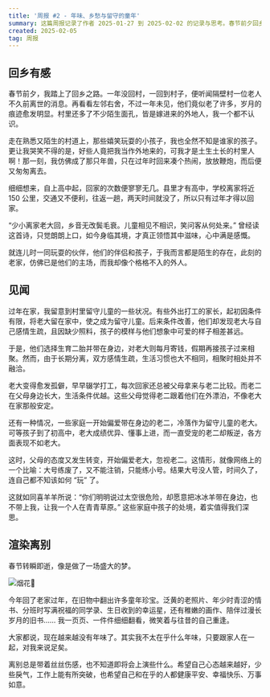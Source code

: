 ```yaml
---
title: '周报 #2 - 年味、乡愁与留守的童年'
summary: 这篇周报记录了作者 2025-01-27 到 2025-02-02 的记录与思考。春节前夕回乡，作者听闻邻村老人离世，发现左邻右舍变老，村里多陌生面孔，自己被误认作外地人，儿时伙伴也变得陌生。还留意到村里留守儿童的复杂状况，感慨离别伤感，希望新的一年自己和在乎的人健康平安、诸事顺遂。
created: 2025-02-05
tag: 周报
---
```


## 回乡有感

春节前夕，我踏上了回乡之路。一年没回村，一回到村子，便听闻隔壁村一位老人不久前离世的消息。再看看左邻右舍，不过一年未见，他们竟似老了许多，岁月的痕迹愈发明显。村里还多了不少陌生面孔，皆是嫁进来的外地人，我一个都不认识。

走在熟悉又陌生的村道上，那些嬉笑玩耍的小孩子，我也全然不知是谁家的孩子。更让我哭笑不得的是，好些人竟把我当作外地来的，可我才是土生土长的村里人啊！那一刻，我仿佛成了那只年兽，只在过年时回来凑个热闹，放放鞭炮，而后便又匆匆离去。

细细想来，自上高中起，回家的次数便寥寥无几。县里才有高中，学校离家将近 150 公里，交通又不便利，往返一趟，两天时间就没了，所以只有过年才得以回家。

“少小离家老大回，乡音无改鬓毛衰。儿童相见不相识，笑问客从何处来。” 曾经读这首诗，只觉朗朗上口，如今身临其境，才真正领悟其中滋味，心中满是感慨。

就连儿时一同玩耍的伙伴，他们的伴侣和孩子，于我而言都是陌生的存在，此刻的老家，仿佛已是他们的主场，而我却像个格格不入的外人。

## 见闻

过年在家，我留意到村里留守儿童的一些状况。有些外出打工的家长，起初因条件有限，将老大留在家中，使之成为留守儿童。后来条件改善，他们却发现老大与自己感情生疏，且因缺少照料，孩子的模样与他们想象中可爱的样子相差甚远。

于是，他们选择生育二胎并带在身边，对老大则每月寄钱，假期再接孩子过来相聚。然而，由于长期分离，双方感情生疏，生活习惯也大不相同，相聚时相处并不融洽。

老大变得愈发孤僻，早早辍学打工，每次回家还总被父母拿来与老二比较。而老二在父母身边长大，生活条件优越。这些父母觉得老二跟着他们在外漂泊，不像老大在家那般安定。

还有一种情况，一些家庭一开始偏爱带在身边的老二，冷落作为留守儿童的老大。可等孩子到了初高中，老大成绩优异、懂事上进，而一直受宠的老二却叛逆，各方面表现不如老大。

这时，父母的态度又发生转变，开始偏爱老大，忽视老二。这情形，就像网络上的一个比喻：大号练废了，又不能注销，只能练小号。结果大号没人管，时间久了，连自己都不知该如何 “玩” 了。

这就如同喜羊羊所说：“你们明明说过太空很危险，却愿意把冰冰羊带在身边，也不带上我，让我一个人在青青草原。” 这些家庭中孩子的处境，着实值得我们深思。

## 渲染离别

春节转瞬即逝，像是做了一场盛大的梦。

![烟花🎇](/image/2d4f739f6d531b71a22e83ddfb0c8407.jpg)

今年回了老家过年，在旧物中翻出许多童年珍宝。泛黄的老照片、年少时青涩的情书、分班时写满祝福的同学录、生日收到的幸运星，还有稚嫩的画作、陪伴过漫长岁月的旧书…… 我一页页、一件件细细翻看，微笑着与往昔的自己重逢。

大家都说，现在越来越没有年味了。其实我不太在乎什么年味，只要跟家人在一起，对我来说足矣。

离别总是带着丝丝伤感，也不知道即将会上演些什么。希望自己心态越来越好，少些戾气，工作上能有所突破，也希望自己和在乎的人都健康平安、幸福快乐、万事如意。
